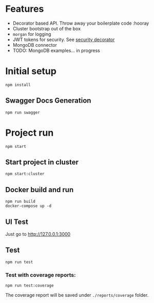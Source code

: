 # Features
- Decorator based API. Throw away your boilerplate code :hooray
- Сluster bootstrap out of the box
- `morgan` for logging
- JWT tokens for security. See [security decorator](https://github.com/thiagobustamante/typescript-rest/wiki/@Security-Decorator)
- MongoDB connector
- TODO: MongoDB examples... in progress

# Initial setup
```
npm install
```

## Swagger Docs Generation

```
npm run swagger
```

# Project run
```
npm start
```

## Start project in cluster
```
npm start:cluster
```

## Docker build and run
```
npm run build
docker-compose up -d
```

## UI Test
Just go to http://127.0.0.1:3000

## Test

```
npm run test
```

### Test with coverage reports:

```
npm run test:coverage
```

The coverage report will be saved under ```./reports/coverage``` folder.

